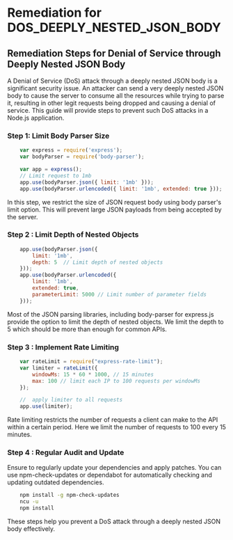 # Remediation for DOS_DEEPLY_NESTED_JSON_BODY

## Remediation Steps for Denial of Service through Deeply Nested JSON Body

A Denial of Service (DoS) attack through a deeply nested JSON body is a significant security issue. An attacker can send a very deeply nested JSON body to cause the server to consume all the resources while trying to parse it, resulting in other legit requests being dropped and causing a denial of service. This guide will provide steps to prevent such DoS attacks in a Node.js application.

### Step 1: Limit Body Parser Size
```javascript
    var express = require('express');
    var bodyParser = require('body-parser');

    var app = express();
    // Limit request to 1mb
    app.use(bodyParser.json({ limit: '1mb' })); 
    app.use(bodyParser.urlencoded({ limit: '1mb', extended: true }));
```
In this step, we restrict the size of JSON request body using body parser's limit option. This will prevent large JSON payloads from being accepted by the server.

### Step 2 : Limit Depth of Nested Objects
```javascript
    app.use(bodyParser.json({ 
        limit: '1mb',
        depth: 5  // Limit depth of nested objects
    })); 
    app.use(bodyParser.urlencoded({ 
        limit: '1mb',
        extended: true, 
        parameterLimit: 5000 // Limit number of parameter fields
    }));
```
Most of the JSON parsing libraries, including body-parser for express.js provide the option to limit the depth of nested objects. We limit the depth to 5 which should be more than enough for common APIs.

### Step 3 : Implement Rate Limiting
```javascript
    var rateLimit = require("express-rate-limit");
    var limiter = rateLimit({
        windowMs: 15 * 60 * 1000, // 15 minutes
        max: 100 // limit each IP to 100 requests per windowMs
    });

    //  apply limiter to all requests
    app.use(limiter);
```
Rate limiting restricts the number of requests a client can make to the API within a certain period. Here we limit the number of requests to 100 every 15 minutes.

### Step 4 : Regular Audit and Update
Ensure to regularly update your dependencies and apply patches. You can use npm-check-updates or dependabot for automatically checking and updating outdated dependencies.

```bash
    npm install -g npm-check-updates
    ncu -u
    npm install
```
These steps help you prevent a DoS attack through a deeply nested JSON body effectively.
